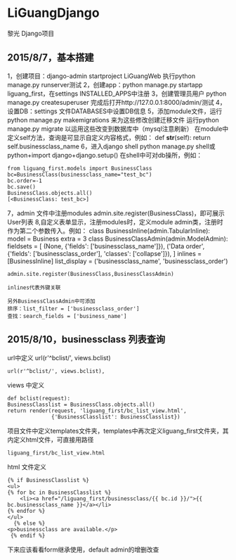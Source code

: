 # LiGuangDjango
黎光 Django项目

2015/8/7，基本搭建
-------------

1，创建项目：django-admin startproject LiGuangWeb 执行python manage.py runserver测试
2，创建app：python manage.py startapp liguang_first，在settings INSTALLED_APPS中注册
3，创建管理员用户 python manage.py createsuperuser 完成后打开http://127.0.0.1:8000/admin/测试
4，设置DB：settings 文件DATABASES中设置DB信息
5，添加module文件，运行python manage.py makemigrations 来为这些修改创建迁移文件
                  运行python manage.py migrate 以运用这些改变到数据库中（mysql注意刷新）
   在module中定义self方法，查询是可显示自定义内容格式，例如：
       def __str__(self):
         return self.businessclass_name
6，进入django shell  python manage.py shell或python+import django+django.setup()
   在shell中可对db操所，例如：

    from liguang_first.models import BusinessClass
    bc=BusinessClass(businessclass_name="test_bc")
    bc.order=-1
    bc.save()
    BusinessClass.objects.all()
    [<BusinessClass: test_bc>]
7，admin 文件中注册modules admin.site.register(BusinessClass)，即可展示User列表
8,自定义表单显示，注册modules时，定义module admin类，注册时作为第二个参数传入。例如：
    class BusinessInline(admin.TabularInline):
        model = Business
        extra = 3
    class BusinessClassAdmin(admin.ModelAdmin):
        fieldsets = [
            (None,               {'fields': ['businessclass_name']}),
            ('Data order', {'fields': ['businessclass_order'], 'classes': ['collapse']}),
        ]
        inlines = [BusinessInline]
        list_display = ('businessclass_name', 'businessclass_order')

    admin.site.register(BusinessClass,BusinessClassAdmin)

    inlines代表外键关联

    另外BusinessClassAdmin中可添加
    排序：list_filter = ['businessclass_order']
    查找：search_fields = ['business_name']

2015/8/10，businessclass 列表查询
----------------------------

url中定义
url(r'^bclist/', views.bclist)

    url(r'^bclist/', views.bclist),
   
views 中定义

    def bclist(request):
    BusinessClasslist = BusinessClass.objects.all()
    return render(request, 'liguang_first/bc_list_view.html',
                  {'BusinessClasslist': BusinessClasslist})
              
项目文件中定义templates文件夹，templates中再次定义liguang_first文件夹，其内定义html文件，可直接用路径 

    liguang_first/bc_list_view.html
html 文件定义

    {% if BusinessClasslist %}
    <ul>
    {% for bc in BusinessClasslist %}
        <li><a href="/liguang_first/businessclass/{{ bc.id }}/">{{ bc.businessclass_name }}</a></li>
    {% endfor %}
    </ul>
      {% else %}
    <p>businessclass are available.</p>
     {% endif %}
下来应该看看form继承使用，default admin的增删改查
